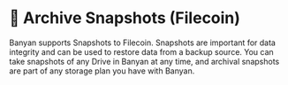# 🧊 Archive Snapshots (Filecoin)

Banyan supports Snapshots to Filecoin. Snapshots are important for data integrity and can be used to restore data from a backup source. You can take snapshots of any Drive in Banyan at any time, and archival snapshots are part of any storage plan you have with Banyan.&#x20;
